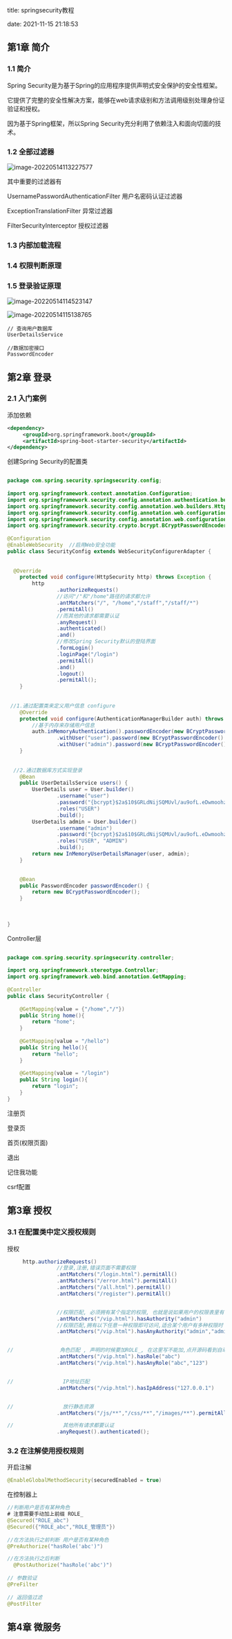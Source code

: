 
title: springsecurity教程

date: 2021-11-15 21:18:53



## 第1章 简介

### 1.1   简介

Spring Security是为基于Spring的应用程序提供声明式安全保护的安全性框架。

它提供了完整的安全性解决方案，能够在web请求级别和方法调用级别处理身份证验证和授权。

因为基于Spring框架，所以Spring Security充分利用了依赖注入和面向切面的技术。



### 1.2 全部过滤器

![image-20220514113227577](./asset/image-20220514113227577.png)







其中重要的过滤器有

UsernamePasswordAuthenticationFilter 用户名密码认证过滤器

ExceptionTranslationFilter  异常过滤器

FilterSecurityInterceptor  授权过滤器





### 1.3 内部加载流程







### 1.4 权限判断原理



### 1.5 登录验证原理



![image-20220514114523147](./asset/image-20220514114523147.png)



![image-20220514115138765](./asset/image-20220514115138765.png)





```
// 查询用户数据库
UserDetailsService

//数据加密接口
PasswordEncoder
```







## 第2章 登录

### 2.1  入门案例

添加依赖

```xml
<dependency>
     <groupId>org.springframework.boot</groupId>
     <artifactId>spring-boot-starter-security</artifactId>
</dependency>
```



创建Spring Security的配置类

```java

package com.spring.security.springsecurity.config;
 
import org.springframework.context.annotation.Configuration;
import org.springframework.security.config.annotation.authentication.builders.AuthenticationManagerBuilder;
import org.springframework.security.config.annotation.web.builders.HttpSecurity;
import org.springframework.security.config.annotation.web.configuration.EnableWebSecurity;
import org.springframework.security.config.annotation.web.configuration.WebSecurityConfigurerAdapter;
import org.springframework.security.crypto.bcrypt.BCryptPasswordEncoder;
 
@Configuration
@EnableWebSecurity  //启用Web安全功能
public class SecurityConfig extends WebSecurityConfigurerAdapter {
   
  
  @Override
    protected void configure(HttpSecurity http) throws Exception {
        http
                .authorizeRequests()
                //访问"/"和"/home"路径的请求都允许
                .antMatchers("/", "/home","/staff","/staff/*")
                .permitAll()
                //而其他的请求都需要认证
                .anyRequest()
                .authenticated()
                .and()
                //修改Spring Security默认的登陆界面
                .formLogin()
                .loginPage("/login")
                .permitAll()
                .and()
                .logout()
                .permitAll();
    }
  
  
 //1.通过配置类来定义用户信息 configure
    @Override
    protected void configure(AuthenticationManagerBuilder auth) throws Exception{
        //基于内存来存储用户信息
        auth.inMemoryAuthentication().passwordEncoder(new BCryptPasswordEncoder())
                .withUser("user").password(new BCryptPasswordEncoder().encode("123")).roles("USER").and()
                .withUser("admin").password(new BCryptPasswordEncoder().encode("456")).roles("USER","ADMIN");
    }
 
  
  //2.通过数据库方式实现登录
    @Bean
    public UserDetailsService users() {
        UserDetails user = User.builder()
                .username("user")
                .password("{bcrypt}$2a$10$GRLdNijSQMUvl/au9ofL.eDwmoohzzS7.rmNSJZ.0FxO/BTk76klW")
                .roles("USER")
                .build();
        UserDetails admin = User.builder()
                .username("admin")
                .password("{bcrypt}$2a$10$GRLdNijSQMUvl/au9ofL.eDwmoohzzS7.rmNSJZ.0FxO/BTk76klW")
                .roles("USER", "ADMIN")
                .build();
        return new InMemoryUserDetailsManager(user, admin);
    }

  
    @Bean
    public PasswordEncoder passwordEncoder() {
        return new BCryptPasswordEncoder();
    }
  
  
  
}
```



 Controller层

```java

package com.spring.security.springsecurity.controller;
 
import org.springframework.stereotype.Controller;
import org.springframework.web.bind.annotation.GetMapping;
 
@Controller
public class SecurityController {
 
    @GetMapping(value = {"/home","/"})
    public String home(){
        return "home";
    }
 
    @GetMapping(value = "/hello")
    public String hello(){
        return "hello";
    }
 
    @GetMapping(value = "/login")
    public String login(){
        return "login";
    }
}

```



注册页





登录页





首页(权限页面)





退出



记住我功能



csrf配置







## 第3章 授权

###  3.1 在配置类中定义授权规则

授权

```java
     http.authorizeRequests()
                //登录,注册,错误页面不需要权限
                .antMatchers("/login.html").permitAll()
                .antMatchers("/error.html").permitAll()
                .antMatchers("/all.html").permitAll()
                .antMatchers("/register").permitAll()


                //权限匹配, 必须拥有某个指定的权限, 也就是说如果用户的权限表里有多个权限,使用该方法无法匹配
                .antMatchers("/vip.html").hasAuthority("admin")
                //权限匹配,拥有以下任意一种权限即可访问,适合某个用户有多种权限时
                .antMatchers("/vip.html").hasAnyAuthority("admin","admin2")


//               角色匹配 , 声明的时候要加ROLE_, 在这里写不能加,点开源码看到自动添加前缀
                .antMatchers("/vip.html").hasRole("abc")
                .antMatchers("/vip.html").hasAnyRole("abc","123")


//                IP地址匹配
                .antMatchers("/vip.html").hasIpAddress("127.0.0.1")


//                放行静态资源
                .antMatchers("/js/**","/css/**","/images/**").permitAll()

//                其他所有请求都要认证
                .anyRequest().authenticated();
```





### 3.2 在注解使用授权规则

开启注解

```java
@EnableGlobalMethodSecurity(securedEnabled = true)
```



在控制器上

```java
//判断用户是否有某种角色
# 注意需要手动加上前缀 ROLE_
@Secured("ROLE_abc")  
@Secured({"ROLE_abc","ROLE_管理员"})  
  
//在方法执行之前判断 用户是否有某种角色  
@PreAuthorize("hasRole('abc')")

//在方法执行之后判断 
  @PostAuthorize("hasRole('abc')")
  
// 参数验证
@PreFilter
  
// 返回值过滤
@PostFilter
```









## 第4章 微服务

